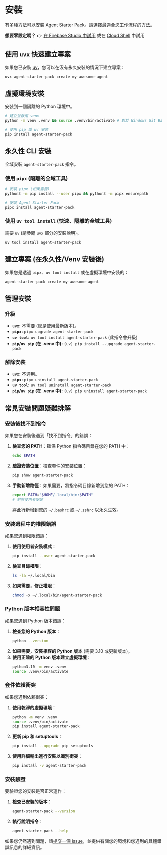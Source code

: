 # 安裝

有多種方法可以安裝 Agent Starter Pack。請選擇最適合您工作流程的方法。

**想要零設定嗎？** 👉 [在 Firebase Studio 中試用](https://studio.firebase.google.com/new?template=https%3A%2F%2Fgithub.com%2FGoogleCloudPlatform%2Fagent-starter-pack%2Ftree%2Fmain%2Fsrc%2Fresources%2Fidx) 或在 [Cloud Shell](https://shell.cloud.google.com/cloudshell/editor?cloudshell_git_repo=https%3A%2F%2Fgithub.com%2Feliasecchig%2Fasp-open-in-cloud-shell&cloudshell_print=open-in-cs) 中試用

## 使用 `uvx` 快速建立專案

如果您已安裝 [uv](https://astral.sh/uv)，您可以在沒有永久安裝的情況下建立專案：
```bash
uvx agent-starter-pack create my-awesome-agent
```

## 虛擬環境安裝

安裝到一個隔離的 Python 環境中。

```bash
# 建立並啟用 venv
python -m venv .venv && source .venv/bin/activate # 對於 Windows Git Bash，使用 source .venv/Scripts/activate

# 使用 pip 或 uv 安裝
pip install agent-starter-pack
```

## 永久性 CLI 安裝

全域安裝 `agent-starter-pack` 指令。

### 使用 `pipx` (隔離的全域工具)
```bash
# 安裝 pipx (如果需要)
python3 -m pip install --user pipx && python3 -m pipx ensurepath

# 安裝 Agent Starter Pack
pipx install agent-starter-pack
```

### 使用 `uv tool install` (快速、隔離的全域工具)
需要 `uv` (請參閱 `uvx` 部分的安裝說明)。
```bash
uv tool install agent-starter-pack
```

## 建立專案 (在永久性/Venv 安裝後)

如果您是透過 `pipx`、`uv tool install` 或在虛擬環境中安裝的：
```bash
agent-starter-pack create my-awesome-agent
```

## 管理安裝

### 升級
*   **`uvx`:** 不需要 (總是使用最新版本)。
*   **`pipx`:** `pipx upgrade agent-starter-pack`
*   **`uv tool`:** `uv tool install agent-starter-pack` (此指令會升級)
*   **`pip`/`uv pip` (在 .venv 中):** `(uv) pip install --upgrade agent-starter-pack`

### 解除安裝
*   **`uvx`:** 不適用。
*   **`pipx`:** `pipx uninstall agent-starter-pack`
*   **`uv tool`:** `uv tool uninstall agent-starter-pack`
*   **`pip`/`uv pip` (在 .venv 中):** `(uv) pip uninstall agent-starter-pack`

## 常見安裝問題疑難排解

### 安裝後找不到指令

如果您在安裝後遇到「找不到指令」的錯誤：

1.  **檢查您的 PATH**：確保 Python 指令碼目錄在您的 PATH 中：
    ```bash
    echo $PATH
    ```
2.  **驗證安裝位置**：檢查套件的安裝位置：
    ```bash
    pip show agent-starter-pack
    ```
3.  **手動新增路徑**：如果需要，將指令碼目錄新增到您的 PATH：
    ```bash
    export PATH="$HOME/.local/bin:$PATH"
    # 對於使用者安裝
    ```
    將此行新增到您的 `~/.bashrc` 或 `~/.zshrc` 以永久生效。

### 安裝過程中的權限錯誤

如果您遇到權限錯誤：

1.  **使用使用者安裝模式**：
    ```bash
    pip install --user agent-starter-pack
    ```
2.  **檢查目錄權限**：
    ```bash
    ls -la ~/.local/bin
    ```
3.  **如果需要，修正權限**：
    ```bash
    chmod +x ~/.local/bin/agent-starter-pack
    ```

### Python 版本相容性問題

如果您遇到 Python 版本錯誤：

1.  **檢查您的 Python 版本**：
    ```bash
    python --version
    ```
2.  **如果需要，安裝相容的 Python 版本** (需要 3.10 或更新版本)。
3.  **使用正確的 Python 版本建立虛擬環境**：
    ```bash
    python3.10 -m venv .venv
    source .venv/bin/activate
    ```

### 套件依賴衝突

如果您遇到依賴衝突：

1.  **使用乾淨的虛擬環境**：
    ```bash
    python -m venv .venv
    source .venv/bin/activate
    pip install agent-starter-pack
    ```
2.  **更新 pip 和 setuptools**：
    ```bash
    pip install --upgrade pip setuptools
    ```
3.  **使用詳細輸出進行安裝以識別衝突**：
    ```bash
    pip install -v agent-starter-pack
    ```

### 安裝驗證

要驗證您的安裝是否正常運作：

1.  **檢查已安裝的版本**：
    ```bash
    agent-starter-pack --version
    ```
2.  **執行說明指令**：
    ```bash
    agent-starter-pack --help
    ```

如果您仍然遇到問題，請[提交一個 issue](https://github.com/GoogleCloudPlatform/agent-starter-pack/issues)，並提供有關您的環境和您遇到的具體錯誤訊息的詳細資訊。
